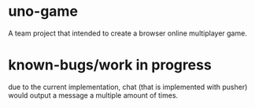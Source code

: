 # uno-game
A team project that intended to create a browser online multiplayer game.

# known-bugs/work in progress
due to the current implementation, chat (that is implemented with pusher) would output a message a multiple amount of times.
